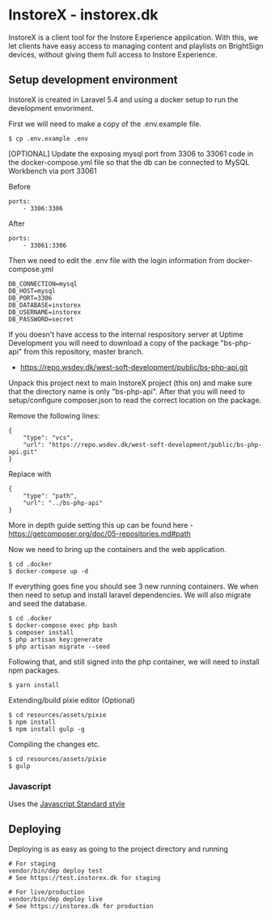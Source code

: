 # InstoreX - instorex.dk

InstoreX is a client tool for the Instore Experience application. With this, we let clients have easy access to
managing content and playlists on BrightSign devices, without giving them full access to Instore Experience.

## Setup development environment

InstoreX is created in Laravel 5.4 and using a docker setup to run the development envoriment.

First we will need to make a copy of the .env.example file.

```
$ cp .env.example .env
```

[OPTIONAL] Update the exposing mysql port from 3306 to 33061 code in the docker-compose.yml file so that the db can be connected to MySQL Workbench via port 33061

Before

```
ports:
    - 3306:3306
```

After

```
ports:
    - 33061:3306
```

Then we need to edit the .env file with the login information from docker-compose.yml

```
DB_CONNECTION=mysql
DB_HOST=mysql
DB_PORT=3306
DB_DATABASE=instorex
DB_USERNAME=instorex
DB_PASSWORD=secret
```

If you doesn't have access to the internal respository server at Uptime Development you will need to download a copy of the package "bs-php-api" from this repository, master branch.

- https://repo.wsdev.dk/west-soft-development/public/bs-php-api.git

Unpack this project next to main InstoreX project (this on) and make sure that the directory name is only "bs-php-api". After that you will need to setup/configure composer.json to read the correct location on the package.

Remove the following lines:

```
{
    "type": "vcs",
    "url": "https://repo.wsdev.dk/west-soft-development/public/bs-php-api.git"
}
```

Replace with

```
{
    "type": "path",
    "url": "../bs-php-api"
}
```

More in depth guide setting this up can be found here - https://getcomposer.org/doc/05-repositories.md#path

Now we need to bring up the containers and the web application.

```
$ cd .docker
$ docker-compose up -d
```

If everything goes fine you should see 3 new running containers. We when then need to setup and install laravel dependencies. We will also migrate and seed the database.

```
$ cd .docker
$ docker-compose exec php bash
$ composer install
$ php artisan key:generate
$ php artisan migrate --seed
```

Following that, and still signed into the php container, we will need to install npm packages.

```
$ yarn install
```

Extending/build pixie editor (Optional)

```
$ cd resources/assets/pixie
$ npm install
$ npm install gulp -g
```

Compiling the changes etc.

```
$ cd resources/assets/pixie
$ gulp
```

### Javascript

Uses the [Javascript Standard style](https://github.com/standard/standard)

## Deploying

Deploying is as easy as going to the project directory and running

```
# For staging
vendor/bin/dep deploy test
# See https://test.instorex.dk for staging

# For live/production
vendor/bin/dep deploy live
# See https://instorex.dk for production
```
